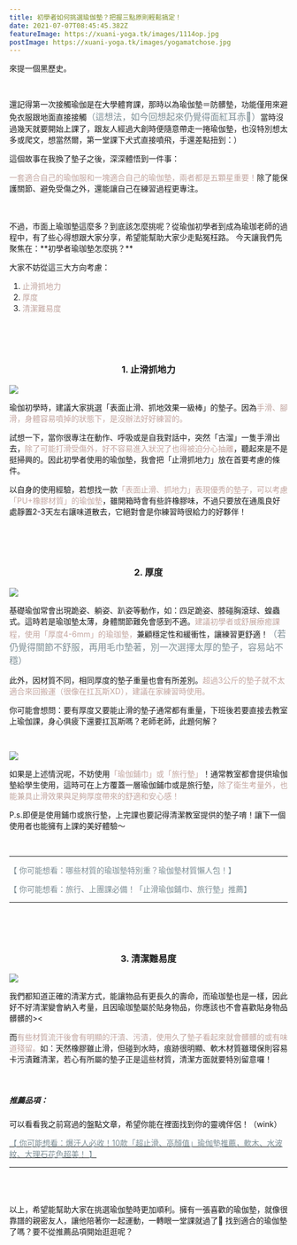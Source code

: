 ```yaml
---
title: 初學者如何挑選瑜伽墊？把握三點原則輕鬆搞定！
date: 2021-07-07T08:45:45.382Z
featureImage: https://xuani-yoga.tk/images/1114op.jpg
postImage: https://xuani-yoga.tk/images/yogamatchose.jpg
---
```

來提一個黑歷史。

<br>

還記得第一次接觸瑜伽是在大學體育課，那時以為瑜伽墊＝防髒墊，功能僅用來避免衣服跟地面直接接觸<font size=3><font color=#7D8E95>（這想法，如今回想起來仍覺得面紅耳赤🙂）</font></font>當時沒過幾天就要開始上課了，跟友人經過大創時便隨意帶走一捲瑜伽墊，也沒特別想太多或爬文，想當然爾，第一堂課下犬式直接噴飛，手還差點扭到：）
<br>

這個故事在我換了墊子之後，深深體悟到一件事：

<font color=#c3a6a0>一套適合自己的瑜伽服和一塊適合自己的瑜伽墊，兩者都是五顆星重要！</font>除了能保護關節、避免受傷之外，還能讓自己在練習過程更專注。
<br>
<br>

<br>
不過，市面上瑜珈墊這麼多？到底該怎麼挑呢？從瑜伽初學者到成為瑜珈老師的過程中，有了些心得想跟大家分享，希望能幫助大家少走點冤枉路。
今天讓我們先聚焦在：**初學者瑜珈墊怎麼挑？**

大家不妨從這三大方向考慮：

1. <font color=#c3a6a0>止滑抓地力</font>
2. <font color=#c3a6a0>厚度</font>
3. <font color=#c3a6a0>清潔難易度</font>

<br>

<br>

<br>

### <center>1. 止滑抓地力</center>

![](https://xuani-yoga.tk/images/dogpose2.jpg)

瑜伽初學時，建議大家挑選「表面止滑、抓地效果一級棒」的墊子。因為<font color=#c3a6a0>手滑、腳滑，身體容易噴掉的狀態下，是沒辦法好好練習的。</font>

試想一下，當你很專注在動作、呼吸或是自我對話中，突然「古溜」一隻手滑出去，<font color=#c3a6a0>除了可能打滑受傷外，好不容易進入狀況了也得被迫分心抽離</font>，聽起來是不是挺掃興的。因此初學者使用的瑜伽墊，我會把「止滑抓地力」放在首要考慮的條件。

以自身的使用經驗，若想找一款<font color=#c3a6a0>「表面止滑、抓地力」表現優秀的墊子，可以考慮「PU+橡膠材質」的瑜伽墊</font>，雖開箱時會有些許橡膠味，不過只要放在通風良好處靜置2-3天左右讓味道散去，它絕對會是你練習時很給力的好夥伴！

<br>

<br>

<br>

### <center>2. 厚度</center>

![](https://xuani-yoga.tk/images/all-four.jpg)

基礎瑜伽常會出現跪姿、躺姿、趴姿等動作，如：四足跪姿、膝碰胸滾球、蝗蟲式。這時若是瑜珈墊太薄，身體關節難免會感到不適。<font color=#c3a6a0>建議初學者或舒展療癒課程，使用「厚度4-6mm」的瑜珈墊，</font>兼顧穩定性和緩衝性，讓練習更舒適！<font color=#7D8E95><font size=3>（若仍覺得關節不舒服，再用毛巾墊著，別一次選擇太厚的墊子，容易站不穩）</font></font>

此外，因材質不同，相同厚度的墊子重量也會有所差別。<font color=#c3a6a0>超過3公斤的墊子就不太適合來回搬運（很像在扛瓦斯XD），建議在家練習時使用。</font><br> 

你可能會想問：要有厚度又要能止滑的墊子通常都有重量，下班後若要直接去教室上瑜伽課，身心俱疲下還要扛瓦斯嗎？老師老師，此題何解？

<br>

![](https://xuani-yoga.tk/images/tower.jpg)

如果是上述情況呢，不妨使用<font color=#c3a6a0>「瑜伽鋪巾」或「旅行墊」</font>！通常教室都會提供瑜伽墊給學生使用，這時可在上方覆蓋一層瑜伽鋪巾或是旅行墊，<font color=#c3a6a0>除了衛生考量外，也能兼具止滑效果與足夠厚度帶來的舒適和安心感！</font>

P.s.即便是使用鋪巾或旅行墊，上完課也要記得清潔教室提供的墊子唷！讓下一個使用者也能擁有上課的美好體驗～

<br>

- - -

<font color=#7d8e95>【 你可能想看：哪些材質的瑜珈墊特別重？瑜伽墊材質懶人包！】</font>

<font color=#7d8e95>【 你可能想看：旅行、上團課必備！「止滑瑜伽鋪巾、旅行墊」推薦】</font>

- - -

<br>
<br>
<br>

### <center>3. 清潔難易度</center>

![](https://xuani-yoga.tk/images/a3.jpg)

我們都知道正確的清潔方式，能讓物品有更長久的壽命，而瑜珈墊也是一樣，因此好不好清潔變會納入考量，且因瑜珈墊屬於貼身物品，你應該也不會喜歡貼身物品髒髒的><

而<font color=#c3a6a0>有些材質流汗後會有明顯的汗漬、污漬，使用久了墊子看起來就會髒髒的或有味道殘留。</font>如：天然橡膠雖止滑，但碰到水時，痕跡很明顯、軟木材質雖環保則容易卡污漬難清潔，若心有所屬的墊子正是這些材質，清潔方面就要特別留意囉！
<br>
<br>
<br>

##### 推薦品項：

可以看看我之前寫過的盤點文章，希望你能在裡面找到你的靈魂伴侶！（wink）

<a href="https://www.niusnews.com/=P1mmmmml4?sc=fo7cn" target="_blank"><font color="#7D8E95">【 你可能想看：爆汗人必收！10款「超止滑、高顏值」瑜伽墊推薦，軟木、水波紋、大理石花色超美！  】</font></a>

- - -

<br>
<br>
<br>
以上，希望能幫助大家在挑選瑜伽墊時更加順利。擁有一張喜歡的瑜伽墊，就像很靠譜的親密友人，讓他陪著你一起運動，一轉眼一堂課就過了🥰 找到適合的瑜伽墊了嗎？要不從推薦品項開始逛逛呢？
